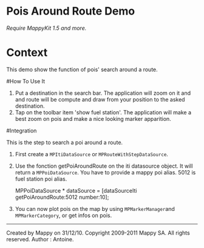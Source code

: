 
Pois Around Route Demo
==========================

*Require MappyKit 1.5 and more.*

# Context
This demo show the function of pois' search around a route.

#How To Use It 

1. Put a destination in the search bar. The application will zoom on it and and route will be compute and draw from your position to the asked destination.
2. Tap on the toolbar item 'show fuel station'. The application will make a best zoom on pois and make a nice looking marker apparition.

#Integration

This is the step to search a poi around a route.

1. First create a `MPItiDataSource` or `MPRouteWithStepDataSource`.
2. Use the fonction getPoiAroundRoute on the iti datasource object. It will return a `MPPoiDataSource`. You have to provide a mappy poi alias.
5012 is fuel station poi alias. 
    
     MPPoiDataSource * dataSource = [dataSourceIti getPoiAroundRoute:5012 number:10];

3. You can now plot pois on the map by using `MPMarkerManager`and `MPMarkerCategory`, or get infos on pois.

----------
Created by Mappy on 31/12/10.
Copyright 2009-2011 Mappy SA. All rights reserved.
Author : Antoine.
